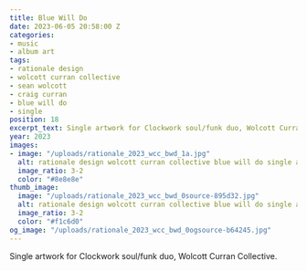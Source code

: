 ```yaml
---
title: Blue Will Do
date: 2023-06-05 20:58:00 Z
categories:
- music
- album art
tags:
- rationale design
- wolcott curran collective
- sean wolcott
- craig curran
- blue will do
- single
position: 18
excerpt_text: Single artwork for Clockwork soul/funk duo, Wolcott Curran Collective.
year: 2023
images:
- image: "/uploads/rationale_2023_wcc_bwd_1a.jpg"
  alt: rationale design wolcott curran collective blue will do single art
  image_ratio: 3-2
  color: "#8e8e8e"
thumb_image:
  image: "/uploads/rationale_2023_wcc_bwd_0source-895d32.jpg"
  alt: rationale design wolcott curran collective blue will do single art
  image_ratio: 3-2
  color: "#f1c6d0"
og_image: "/uploads/rationale_2023_wcc_bwd_0ogsource-b64245.jpg"
---
```


Single artwork for Clockwork soul/funk duo, Wolcott Curran Collective.